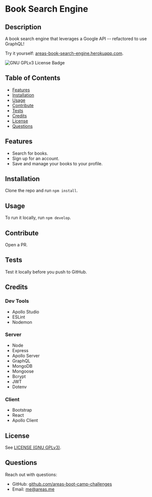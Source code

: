 # Book Search Engine
## Description
A book search engine that leverages a Google API -- refactored to use GraphQL!

Try it yourself: [areas-book-search-engine.herokuapp.com](https://areas-book-search-engine.herokuapp.com).

<!-- if appropriate, add a screenshot ![image-alt](image-url) -->

![GNU GPLv3 License Badge](https://img.shields.io/github/license/areas-boot-camp-challenges/21-book-search-engine)


## Table of Contents
- [Features](#features)
- [Installation](#installation)
- [Usage](#usage)
- [Contribute](#contribute)
- [Tests](#tests)
- [Credits](#credits)
- [License](#license)
- [Questions](#questions)


## Features
- Search for books.
- Sign up for an account.
- Save and manage your books to your profile.


## Installation
Clone the repo and run `npm install`.


## Usage
To run it locally, run `npm develop`.


## Contribute
Open a PR.


## Tests
Test it locally before you push to GitHub.


## Credits
### Dev Tools
- Apollo Studio
- ESLint
- Nodemon

### Server
- Node
- Express
- Apollo Server
- GraphQL
- MongoDB
- Mongoose
- Bcrypt
- JWT
- Dotenv

### Client
- Bootstrap
- React
- Apollo Client


## License
See [LICENSE (GNU GPLv3)](./LICENSE).


## Questions
Reach out with questions:

- GitHub: [github.com/areas-boot-camp-challenges](https://github.com/areas-boot-camp-challenges)
- Email: [me@areas.me](mailto:me@areas.me)
